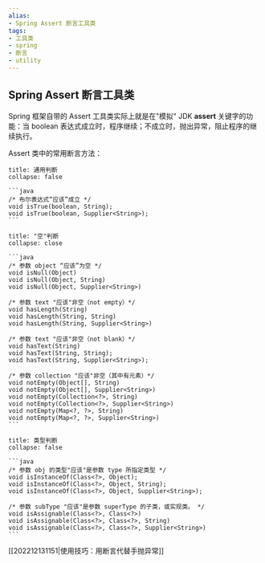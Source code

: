 ```yaml
---
alias: 
- Spring Assert 断言工具类
tags: 
- 工具类
- spring
- 断言
- utility
---
```


## Spring Assert 断言工具类

Spring 框架自带的 Assert 工具类实际上就是在"模拟" JDK **assert** 关键字的功能：当 boolean 表达式成立时，程序继续；不成立时，抛出异常，阻止程序的继续执行。

Assert 类中的常用断言方法：

````ad-cite
title: 通用判断 
collapse: false

```java
/* 布尔表达式“应该”成立 */
void isTrue(boolean, String);
void isTrue(boolean, Supplier<String>);
```
````

````ad-cite
title: "空"判断 
collapse: close

```java
/* 参数 object “应该”为空 */
void isNull(Object)
void isNull(Object, String)
void isNull(Object, Supplier<String>)

/* 参数 text "应该"非空（not empty）*/
void hasLength(String)
void hasLength(String, String)
void hasLength(String, Supplier<String>)

/* 参数 text "应该"非空（not blank）*/
void hasText(String)
void hasText(String, String);
void hasText(String, Supplier<String>);

/* 参数 collection "应该"非空（其中有元素）*/
void notEmpty(Object[], String)
void notEmpty(Object[], Supplier<String>)
void notEmpty(Collection<?>, String)
void notEmpty(Collection<?>, Supplier<String>)
void notEmpty(Map<?, ?>, String)
void notEmpty(Map<?, ?>, Supplier<String>)
```
````

````ad-cite
title: 类型判断 
collapse: false

```java
/* 参数 obj 的类型"应该"是参数 type 所指定类型 */
void isInstanceOf(Class<?>, Object);
void isInstanceOf(Class<?>, Object, String);
void isInstanceOf(Class<?>, Object, Supplier<String>);

/* 参数 subType "应该"是参数 superType 的子类，或实现类。 */
void isAssignable(Class<?>, Class<?>)
void isAssignable(Class<?>, Class<?>, String)
void isAssignable(Class<?>, Class<?>, Supplier<String>)
```
````

[[202212131151|使用技巧：用断言代替手抛异常]]
